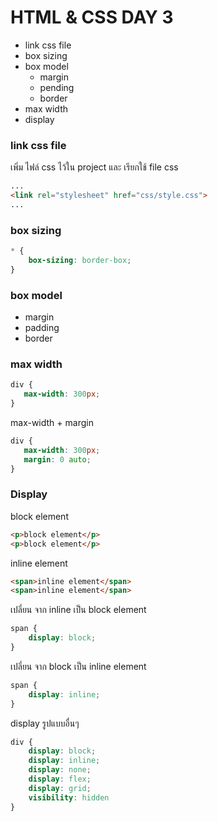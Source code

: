 # HTML & CSS DAY 3

- link css file
- box sizing
- box model
    - margin
    - pending
    - border
- max width
- display

### link css file
เพิ่ม ไฟล์ css ไว้ใน project และ เรียกใช้ file css
```html
...
<link rel="stylesheet" href="css/style.css">
...
```
### box sizing
```css
* {
    box-sizing: border-box;
}
```
### box model

- margin
- padding
- border 

### max width

```css
div {
   max-width: 300px;
}
```

max-width + margin
```css
div {
   max-width: 300px;
   margin: 0 auto;
}
```

### Display

block element
```html
<p>block element</p>
<p>block element</p>
```

inline element
```html
<span>inline element</span>
<span>inline element</span>
```

เปลี่ยน จาก inline เป็น block element
```css
span {
    display: block;
}
```


เปลี่ยน จาก block เป็น inline element
```css
span {
    display: inline;
}
```

display รูปแบบอื่นๆ
```css
div {
    display: block;
    display: inline;
    display: none;
    display: flex;
    display: grid;
    visibility: hidden
}
```